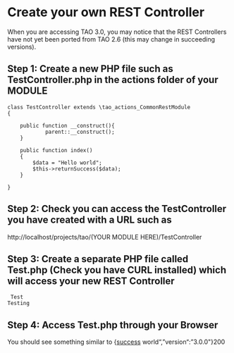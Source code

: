 <!--
author:
    - 'Rex Wallen Tan'
created_at: '2016-03-13 16:47:51'
updated_at: '2016-03-13 16:50:43'
tags:
    - Wiki
-->

Create your own REST Controller
===============================

When you are accessing TAO 3.0, you may notice that the REST Controllers have not yet been ported from TAO 2.6 (this may change in succeeding versions).

Step 1: Create a new PHP file such as TestController.php in the actions folder of your MODULE
---------------------------------------------------------------------------------------------

    class TestController extends \tao_actions_CommonRestModule
    {

        public function __construct(){
                parent::__construct();
        }

        public function index()
        {
            $data = "Hello world";
            $this->returnSuccess($data);
        }

    }

Step 2: Check you can access the TestController you have created with a URL such as
-----------------------------------------------------------------------------------

http://localhost/projects/tao/(YOUR MODULE HERE)/TestController

Step 3: Create a separate PHP file called Test.php (Check you have CURL installed) which will access your new REST Controller
-----------------------------------------------------------------------------------------------------------------------------

     Test 
    Testing

Step 4: Access Test.php through your Browser
--------------------------------------------

You should see something similar to {[success](../resources/true,"data":"Hello) world“,”version“:”3.0.0"}200


